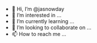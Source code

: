 - 👋 Hi, I’m @jasnowday
- 👀 I’m interested in ...
- 🌱 I’m currently learning ...
- 💞️ I’m looking to collaborate on ...
- 📫 How to reach me ...

<!---
jasnowday/jasnowday is a ✨ special ✨ repository because its `README.md` (this file) appears on your GitHub profile.
You can click the Preview link to take a look at your changes.
--->
